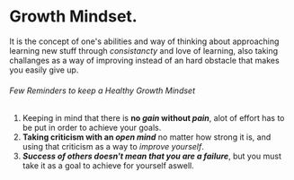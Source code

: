 # Growth Mindset.

It is the concept of one's abilities and way of thinking about approaching learning new stuff through _consistancty_ and love of learning, also taking challanges as a way of improving instead of an hard obstacle that makes you easily give up.

###### Few Reminders to keep a Healthy Growth Mindset

1. Keeping in mind that there is **no _gain_ without _pain_**, alot of effort has to be put in order to achieve your goals.
2. **Taking criticism with an _open mind_** no matter how strong it is, and using that criticism as a way to *improve yourself*.
3. ***Success of others doesn't mean that you are a failure***, but you must take it as a goal to achieve for yourself aswell.
